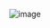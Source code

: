 ![image](https://github.com/KattaAkki/Readmission-rate-of-a-diabetic-patient/assets/71118330/00d12bac-9a67-41e8-b839-7dabaccc38ce)

